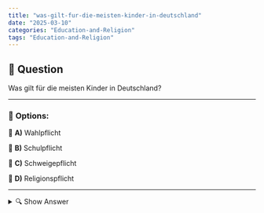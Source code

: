```yaml
---
title: "was-gilt-fur-die-meisten-kinder-in-deutschland"
date: "2025-03-10"
categories: "Education-and-Religion"
tags: "Education-and-Religion"
---
```


## 📌 **Question**

Was gilt für die meisten Kinder in Deutschland?



---

### 📝 **Options:**

🔘 **A)** Wahlpflicht

🔘 **B)** Schulpflicht

🔘 **C)** Schweigepflicht

🔘 **D)** Religionspflicht

---

<details>
  <summary>🔍 Show Answer</summary>

  <p>
💡  <b>Correct Answer:</b>  b
  </p>
  <p>
    📖<b>Explanation:</b>
    In Deutschland gelten für die meisten Kinder bestimmte gesetzliche Pflichten. Eine zentrale Regelung ist die **Schulpflicht**, die besagt, dass Kinder eine Schule besuchen müssen, um eine Grundbildung zu erhalten. Dies stellt sicher, dass alle Kinder Zugang zu Bildung haben und ihre Entwicklung gefördert wird. Im Gegensatz dazu gibt es keine **Wahlpflicht**, **Schweigepflicht** oder **Religionspflicht**, die allgemein für Kinder verbindlich wären. Diese Regelungen betreffen entweder andere Altersgruppen oder spezifische Berufsgruppen und sind nicht Teil der allgemeinen Kinderrechte und -pflichten in Deutschland.
  </p>
</details>
